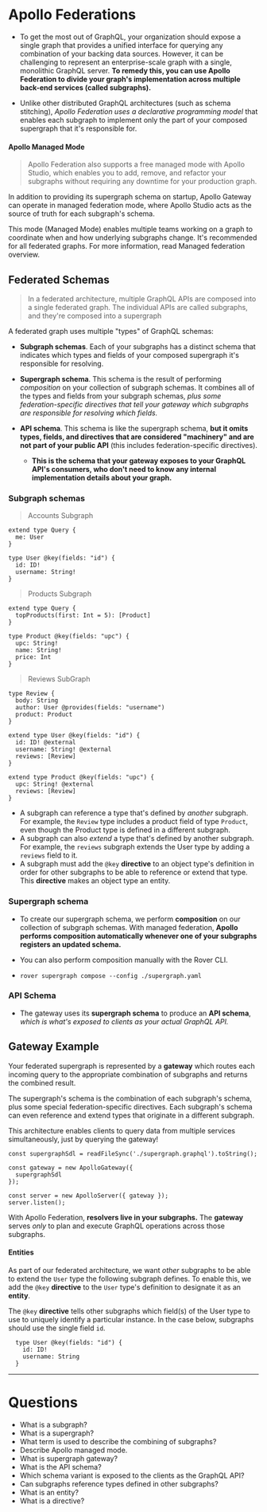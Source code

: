 # Apollo Federations

- To get the most out of GraphQL, your organization should expose a single graph that provides a unified interface for querying any combination of your backing data sources. However, it can be challenging to represent an enterprise-scale graph with a single, monolithic GraphQL server. **To remedy this, you can use Apollo Federation to divide your graph's implementation across multiple back-end services (called subgraphs).**

- Unlike other distributed GraphQL architectures (such as schema stitching), _Apollo Federation uses a declarative programming model_ that enables each subgraph to implement only the part of your composed supergraph that it's responsible for.

#### Apollo Managed Mode

> Apollo Federation also supports a free managed mode with Apollo Studio, which enables you to add, remove, and refactor your subgraphs without requiring any downtime for your production graph.

In addition to providing its supergraph schema on startup, Apollo Gateway can operate in managed federation mode, where Apollo Studio acts as the source of truth for each subgraph's schema.

This mode (Managed Mode) enables multiple teams working on a graph to coordinate when and how underlying subgraphs change. It's recommended for all federated graphs. For more information, read Managed federation overview.

## Federated Schemas

> In a federated architecture, multiple GraphQL APIs are composed into a single federated graph. The individual APIs are called subgraphs, and they're composed into a supergraph

A federated graph uses multiple "types" of GraphQL schemas:

- **Subgraph schemas**. Each of your subgraphs has a distinct schema that indicates which types and fields of your composed supergraph it's responsible for resolving.

- **Supergraph schema**. This schema is the result of performing _composition_ on your collection of subgraph schemas. It combines all of the types and fields from your subgraph schemas, _plus some federation-specific directives that tell your gateway which subgraphs are responsible for resolving which fields._

- **API schema**. This schema is like the supergraph schema, **but it omits types, fields, and directives that are considered "machinery" and are not part of your public API** (this includes federation-specific directives).
  - **This is the schema that your gateway exposes to your GraphQL API's consumers, who don't need to know any internal implementation details about your graph.**

### Subgraph schemas

> Accounts Subgraph

```
extend type Query {
  me: User
}

type User @key(fields: "id") {
  id: ID!
  username: String!
}
```

> Products Subgraph

```
extend type Query {
  topProducts(first: Int = 5): [Product]
}

type Product @key(fields: "upc") {
  upc: String!
  name: String!
  price: Int
}
```

> Reviews SubGraph

```
type Review {
  body: String
  author: User @provides(fields: "username")
  product: Product
}

extend type User @key(fields: "id") {
  id: ID! @external
  username: String! @external
  reviews: [Review]
}

extend type Product @key(fields: "upc") {
  upc: String! @external
  reviews: [Review]
}
```

- A subgraph can reference a type that's defined by _another_ subgraph. For example, the `Review` type includes a product field of type `Product`, even though the Product type is defined in a different subgraph.
- A subgraph can also _extend_ a type that's defined by another subgraph. For example, the `reviews` subgraph extends the User type by adding a `reviews` field to it.
- A subgraph must add the `@key` **directive** to an object type's definition in order for other subgraphs to be able to reference or extend that type. This **directive** makes an object type an entity.

### Supergraph schema

- To create our supergraph schema, we perform **composition** on our collection of subgraph schemas. With managed federation, **Apollo performs composition automatically whenever one of your subgraphs registers an updated schema.**

- You can also perform composition manually with the Rover CLI.
- `rover supergraph compose --config ./supergraph.yaml`

### API Schema

- The gateway uses its **supergraph schema** to produce an **API schema**, _which is what's exposed to clients as your actual GraphQL API._

## Gateway Example

Your federated supergraph is represented by a **gateway** which routes each incoming query to the appropriate combination of subgraphs and returns the combined result.

The supergraph's schema is the combination of each subgraph's schema, plus some special federation-specific directives. Each subgraph's schema can even reference and extend types that originate in a different subgraph.

This architecture enables clients to query data from multiple services simultaneously, just by querying the gateway!

```
const supergraphSdl = readFileSync('./supergraph.graphql').toString();

const gateway = new ApolloGateway({
  supergraphSdl
});

const server = new ApolloServer({ gateway });
server.listen();
```

With Apollo Federation, **resolvers live in your subgraphs.** The **gateway** serves _only_ to plan and execute GraphQL operations across those subgraphs.

#### Entities

As part of our federated architecture, we want _other_ subgraphs to be able to extend the `User` type the following subgraph defines. To enable this, we add the `@key` **directive** to the `User` type's definition to designate it as an **entity**.

The `@key` **directive** tells other subgraphs which field(s) of the User type to use to uniquely identify a particular instance. In the case below, subgraphs should use the single field `id`.

```
  type User @key(fields: "id") {
    id: ID!
    username: String
  }
```

---

# Questions

- What is a subgraph?
- What is a supergraph?
- What term is used to describe the combining of subgraphs?
- Describe Apollo managed mode.
- What is supergraph gateway?
- What is the API schema?
- Which schema variant is exposed to the clients as the GraphQL API?
- Can subgraphs reference types defined in other subgraphs?
- What is an entity?
- What is a directive?
